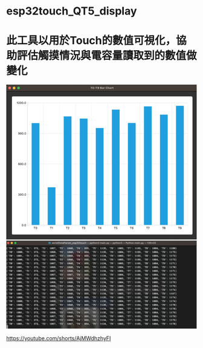 # esp32touch_QT5_display
# 此工具以用於Touch的數值可視化，協助評估觸摸情況與電容量讀取到的數值做變化

![iamge](https://github.com/Oliver0804/esp32touch_QT5_display/blob/main/%E6%88%AA%E5%9C%96%202023-04-12%20%E4%B8%8B%E5%8D%881.44.57.png)
![iamge](https://github.com/Oliver0804/esp32touch_QT5_display/blob/main/%E6%88%AA%E5%9C%96%202023-04-12%20%E4%B8%8B%E5%8D%881.45.25.png)

https://youtube.com/shorts/AjMWdhzhyFI
